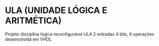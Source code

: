 # ULA (UNIDADE LÓGICA E ARITMÉTICA)
Projeto disciplina lógica reconfigurável ULA 2 entradas 4 bits, 6 operações desenvolvida em VHDL
